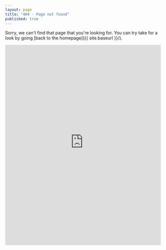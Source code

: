 ```yaml
---
layout: page
title: "404 - Page not found"
published: true
---
```


Sorry, we can't find that page that you're looking for. You can try take for a look by going [back to the homepage]({{ site.baseurl }}/).

<iframe src="http://notfound-static.fwebservices.be/404/index.html?&amp;key=c2ae37ac6e9a428baa424d4408ba36e2" width="100%" height="650" frameborder="0"></iframe>